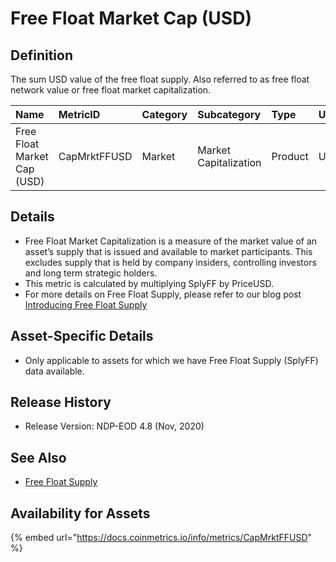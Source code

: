 # Free Float Market Cap \(USD\)

## Definition

The sum USD value of the free float supply. Also referred to as free float network value or free float market capitalization.

| Name | MetricID | Category | Subcategory | Type | Unit | Interval |
| :--- | :--- | :--- | :--- | :--- | :--- | :--- |
| Free Float Market Cap \(USD\) | CapMrktFFUSD | Market | Market Capitalization | Product | USD | 1 day |

## Details

* Free Float Market Capitalization is a measure of the market value of an asset’s supply that is issued and available to market participants. This excludes supply that is held by company insiders, controlling investors and long term strategic holders.
* This metric is calculated by multiplying SplyFF by PriceUSD.
* For more details on Free Float Supply, please refer to our blog post [Introducing Free Float Supply](https://coinmetrics.io/introducing-free-float-supply/)

## Asset-Specific Details

* Only applicable to assets for which we have Free Float Supply \(SplyFF\) data available.

## Release History

* Release Version: NDP-EOD 4.8 \(Nov, 2020\)

## See Also

* [Free Float Supply](../supply/splyff.md)

## Availability for Assets

{% embed url="https://docs.coinmetrics.io/info/metrics/CapMrktFFUSD" %}

